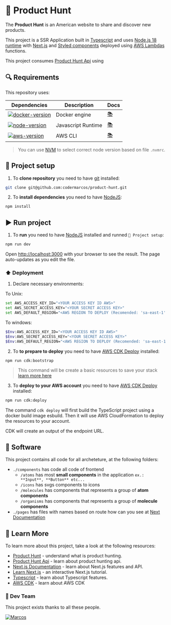 
# 💃 Product Hunt

The **Product Hunt** is an American website to share and discover new products. 

This project is a SSR Application built in [Typescript][ts-doc] and uses [Node.js 18 runtime][node-download] with [Next.js][next-doc] and [Styled components][style-doc] deployed using [AWS Lambdas](https://aws.amazon.com/lambda/) functions. 

This project consumes [Product Hunt Api][ph-doc] using 

## 🔍 Requirements

This repository uses:

| Dependencies                                 | Description        | Docs             |
| -------------------------------------------- | ------------------ | ---------------- |
| [![docker-version]][docker-download]         | Docker engine      | [📚][docker-doc] |
| [![node-version]][node-download]             | Javascript Runtime | [📚][node-doc]   |
| [![aws-version]][aws-download]               | AWS CLI            | [📚][aws-doc]    |

> You can use [NVM][nvm-download] to select correct node version based on file `.nvmrc`.

## 🔨 Project setup

1. To **clone repository** you need to have [git][git-download] installed:

```bash
git clone git@github.com:codermarcos/product-hunt.git
```

2. To **install dependencies** you need to have [NodeJS][node-download]:

```bash
npm install
```

## ▶️ Run project

1. To **run** you need to have [NodeJS][node-download] installed and runned `🔨 Project setup`:

```bash
npm run dev
```

Open [http://localhost:3000](http://localhost:3000) with your browser to see the result. The page auto-updates as you edit the file.

### ⬆️ Deployment

1. Declare necessary environments:

To Unix:

```bash
set AWS_ACCESS_KEY_ID="<YOUR ACCESS KEY ID AWS>"
set AWS_SECRET_ACCESS_KEY="<YOUR SECRET ACCESS KEY>"
set AWS_DEFAULT_REGION="<AWS REGION TO DEPLOY (Recomended: 'sa-east-1' to Production & 'us-east-2' to Development)>"
```

To windows:

```bash
$Env:AWS_ACCESS_KEY_ID="<YOUR ACCESS KEY ID AWS>"
$Env:AWS_SECRET_ACCESS_KEY="<YOUR SECRET ACCESS KEY>"
$Env:AWS_DEFAULT_REGION="<AWS REGION TO DEPLOY (Recomended: 'sa-east-1' to Production & 'us-east-2' to Development)>"
```

2. To **to prepare to deploy** you need to have [AWS CDK Deploy][cdk-doc] installed:

```bash
npm run cdk:bootstrap
```

> This command will be create a basic resources to save your stack [learn more here](https://docs.aws.amazon.com/cdk/v2/guide/cli.html#cli-bootstrap)

3. To **deploy to your AWS account** you need to have [AWS CDK Deploy][cdk-doc] installed:

```bash
npm run cdk:deploy
```

The command `cdk deploy` will first build the TypeScript project using a docker build image esbuild.
Then it will use AWS CloudFormation to deploy the resources to your account.

CDK will create an output of the endpoint URL.

## 📂 Software

This project contains all code for all archeteture, at the following folders:

* `./components` has code all code of frontend
  * `/atoms` has most **small components** in the application `ex.: **Input**, **Button** etc...`
  * `/icons` has svgs components to icons
  * `/molecules` has components that represents a group of **atom components**
  * `/organisms` has components that represents a group of **molecule components**
* `./pages` has files with names based on route how can you see at [Next Documentation][next-doc-routes]


## 📖 Learn More

To learn more about this project, take a look at the following resources:

- [Product Hunt][ph-doc-about] - understand what is product hunting.
- [Product Hunt Api][ph-doc] - learn about product hunting api.
- [Next.js Documentation][next-doc] - learn about Next.js features and API.
- [Learn Next.js][next-doc-learn] - an interactive Next.js tutorial.
- [Typescript][ts-doc] - learn about Typescript features.
- [AWS CDK][cdk-doc] - learn about AWS CDK


### 💪 Dev Team

This project exists thanks to all these people.

[![Marcos](https://avatars3.githubusercontent.com/u/12430365?s=100)](https://github.com/codermarcos)

[docker-download]: https://docs.docker.com/engine/install/
[node-download]: https://nodejs.org/dist/v16.9.1/
[aws-download]: https://aws.amazon.com/cli/

[git-download]: https://git-scm.com/downloads

[nvm-download]: https://github.com/nvm-sh/nvm

[docker-version]: https://img.shields.io/badge/docker-latest-blue
[node-version]: https://img.shields.io/badge/node-16.16.0-blue
[aws-version]: https://img.shields.io/badge/aws-2.7.21-blue

[docker-doc]: https://docs.docker.com/
[node-doc]: https://nodejs.org/dist/latest-v16.x/docs/api/
[aws-doc]: https://docs.aws.amazon.com/cli/latest/userguide/cli-chap-welcome.html

[cdk-doc]: https://docs.aws.amazon.com/cdk/v2/guide/getting_started.html
[style-doc]: https://styled-components.com/
[ph-doc]: https://api.producthunt.com/v2/docs
[ph-doc-about]: https://en.wikipedia.org/wiki/Product_Hunt
[ts-doc]: https://www.typescriptlang.org/docs/
[next-doc]: https://nextjs.org/docs
[next-doc-learn]: https://nextjs.org/learn
[next-doc-routes]: https://nextjs.org/docs/routing/introduction

